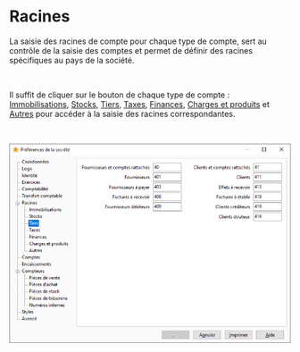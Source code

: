 # Racines



La saisie des racines de compte pour chaque type de compte, sert au contrôle de la saisie des comptes et permet de définir des racines spécifiques au pays de la société.


 


Il suffit de cliquer sur le bouton de chaque type de compte : [Immobilisations](OngletRacinesImmoibilisations.md), [Stocks](OngletRacinesStocks.md), [Tiers](OngletRacinesTiers.md), [Taxes](OngletRacinesTaxes.md), [Finances](OngletRacinesFinances.md), [Charges et produits](OngletRacinesChargesProduits.md) et [Autres](OngletRacinesAutres.md) pour accéder à la saisie des racines correspondantes.


 


![](../../assets/images/PreferencesSociete/2-5/OngletRacines.png)

